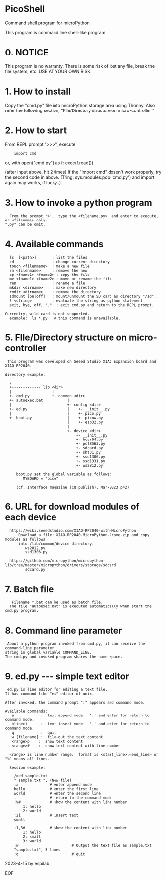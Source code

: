 # PicoShell
Command shell program for microPython 

This program is command line shell-like program.  


# 0. NOTICE
This program is no warranty. There is some risk of lost any file, break the file system, etc.
USE AT YOUR OWN RISK.

# 1. How to install
Copy the "cmd.py" file into microPython storage area using Thonny.
Also refer the following section; "Flle/Directory structure on micro-controller "

# 2. How to start
From REPL prompt ">>>", execute

        import cmd

or,
        with open("cmd.py") as f: exec(f.read())

(after input above, hit <enter> 2 times) 
If the "import cmd"  dosen't work properly, try the second code in above. (Tring: sys.modules.pop('cmd.py') and import again may works, if lucky..)
    

# 3. How to invoke a python program
      From the prompt '>',  type the <filename.py>  and enter to execute, or <filename> only.
    ".py" can be omit.


# 4. Available commands
      ls  [<path>]       : list the files 
      cd                 : change current directory
      touch <filenmame>  : make a new file 
      rm <filenmame>     : remove the new  
      cp <fname1> <fname2> : copy the file         
      mv <fname1> <fname2> : move or rename the file
      ren                : rename a file
      mkdir <dirname>    : make new directory
      rmdir <dirname>    : remove the directory
      sdmount [on|off]   : mount/unmount the SD card as directory "/sd".
      ! <string>         : evaluate the string as python statement
      exit, bye, off, "."  : exit cmd.py and return to the REPL prompt.

    Currentry, wild-card is not supported.  
      example:  ls *.py   # this command is unavailable.    


# 5. Flle/Directory structure on micro-controller 

     This program was developed on Seeed Studio XIAO Expansion board and XIAO RP2040.

    directory example:

      /
      +------------- lib <dir> 
      |                  |
      +- cmd.py          +- common <dir>
      +- autoexec.bat           |  
      |                         +- config <dir> 
      +- ed.py                  |    +- __init__.py
      |                         |    +- pico.py
      +- boot.py                |    +- picow.py
                                |    +- esp32.py
                                |
                                +- device <dir>
                                    +- __init__.py
                                    +- hcsr04.py
                                    +- pcf8563.py
                                    +- sdcard.py
                                    +- sht31.py
                                    +- ssd1306.py
                                    +- ssd1331.py
                                    +- ws2812.py

         boot.py set the global variable as follows:
            MYBOARD = "pico"

         (cf. Interface magazine (CQ publish), Mar-2023 p42)


# 6. URL for download modules of each device
  
      https://wiki.seeedstudio.com/XIAO-RP2040-with-MicroPython
          Download a file: XIAO-RP2040-MicroPython-Grove.zip and copy modules as follows
          into /lib/common/device directory.
             ws2812.py  
             ssd1306.py

      https://github.com/micropython/micropython-lib/tree/master/micropython/drivers/storage/sdcard
             sdcard.py 


# 7. Batch file
       Filename *.bat can be used as batch file.
      The file "autoexec.bat" is executed automatically when start the cmd.py program.


# 8. Command line parameter
     About a python program invoked from cmd.py, it can receive the command-line parameter
    string in global variable COMMAND_LINE.  
    The cmd.py and invoked program shares the name space.


# 9. ed.py --- simple text editor
     ed.py is line editor for editing a text file.  
    It has command like "ex" editor of unix.
 
    After invoked, the command prompt ":" appears and command mode.

    Available commands:
       a            :  text append mode.  '.' and enter for return to command mode.
       <line>i      :  text insert mode.  '.' and enter for return to command mode.
       q            :  quit
       w [filename] :  file-out the text content.
       <range>p    :  show text content
       <range>#    :  show text content with line number

      <range> is line number range.  format is <start_line>,<end_line> or "%" means all lines. 
  
      Session example:

        />ed sample.txt
        " sample.txt ", (New file)
        :a              # enter append mode
        hello           # enter the first line
        world           # enter the second line
        .               # return to the command mode
        :%#             # show the content with line number
            1: hello
            2: world
        :2i             # insert text
        small
        .
        :1,3#           # show the content with line number
            1: hello
            2: small
            3: world
        :w                        # Output the text file as sample.txt
        "sample.txt", 3 lines
        :q                        # quit 


2023-4-15 by espilab.

EOF
